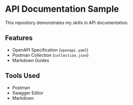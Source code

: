# API Documentation Sample  
This repository demonstrates my skills in API documentation.  

## Features  
- OpenAPI Specification (`openapi.yaml`)  
- Postman Collection (`collection.json`)  
- Markdown Guides  

## Tools Used  
- Postman  
- Swagger Editor  
- Markdown  

